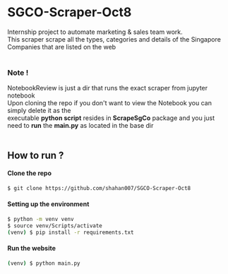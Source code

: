 # SGCO-Scraper-Oct8
Internship project to automate marketing & sales team work.<br>
This scraper scrape all the types, categories and details of the Singapore Companies that are listed on the web
<br><br>

### Note !
NotebookReview is just a dir that runs the exact scraper from jupyter notebook<br>
Upon cloning the repo if you don't want to view the Notebook you can simply delete it as the <br>
executable **python script** resides in **ScrapeSgCo** package and you just need to **run** the **main.py** as located in the base dir
<br><br>

## How to run ?

#### Clone the repo
```bash
$ git clone https://github.com/shahan007/SGCO-Scraper-Oct8
```

#### Setting up the environment
```bash
$ python -m venv venv
$ source venv/Scripts/activate
(venv) $ pip install -r requirements.txt
```

#### Run the website
```bash
(venv) $ python main.py
```
